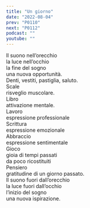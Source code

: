 ```yaml
---
title: "Un giorno"
date: "2022-08-04"
prev: "P0110"
next: "P0112"
podcast: ""
youtube: ""
---
```


Il suono nell’orecchio  
la luce nell’occhio  
la fine del sogno  
una nuova opportunità.  
Denti, vestiti, pastiglia, saluto.  
Scale  
risveglio muscolare.  
Libro  
attivazione mentale.  
Lavoro  
espressione professionale  
Scrittura  
espressione emozionale  
Abbraccio  
espressione sentimentale  
Gioco  
gioia di tempi passati  
da poco ricostituiti  
Pensiero  
gratitudine di un giorno passato.  
Il suono fuori dall’orecchio  
la luce fuori dall’occhio  
l’inizio del sogno  
una nuova ispirazione.
